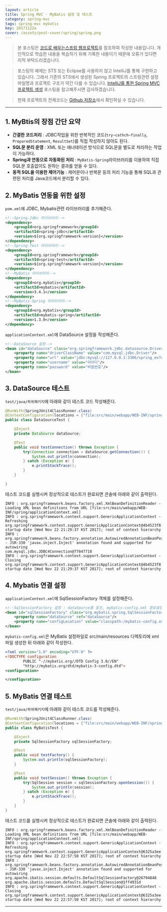 ```yaml
---
layout: article
title: Spring MVC - MyBatis 설정 및 테스트
category: spring-mvc
tags: spring-mvc mybatis
key: 20171122a
cover: /assets/post-cover/spring/spring.png
---
```



> 본 포스팅은 [코드로 배우는스프링 웹프로젝트](http://www.yes24.com/24/goods/19720776?scode=032&OzSrank=1)를 참조하여 작성한 내용입니다. 개인적으로 학습한 내용을 복습하기 위해 기록한 내용이기 때문에 오류가 있다면 지적 부탁드리겠습니다.

> 포스팅의 예제는 STS 또는 Eclipse를 사용하지 않고 IntelliJ를 통해 구현하고 있습니다. 그래서 기존의 STS에서 생성된 Spring 프로젝트의 스프링관련 설정 파일명과 프로젝트 구조가 약간 다를 수 있습니다. [IntelliJ를 통한 Spring MVC 프로젝트 생성](https://walbatrossw.github.io/spring/mvc/2017/11/22/intellij-springmvc-create.html) 포스팅을 참고해주시면 감사하겠습니다.

> 현재 프로젝트의 전체코드는 [Github 저장소](https://github.com/walbatrossw/spring-mvc-ex)에서 확인하실 수 있습니다.

---

## 1. MyBtis의 장점 간단 요약

- **간결한 코드처리** : JDBC작업을 위한 반복적인 코드(`try~cathch~finally`, `PreparedStatement`, `ResultSet`)를 직접 작성하지 않아도 된다.
- **SQL문 분리 운영** : XML 또는 애너테이션 방식으로 SQL문을 별도로 처리하는 작업이 가능하다.
- **Spring과 연동으로 자동화된 처리** : `MyBatis-Spring`라이브러리를 이용하여 직접 SQL문 호출없이도 원하는 결과를 얻을 수 있다.
- **동적 SQL을 이용한 제어기능** : 제어문이나 반복문 등의 처리 기능을 통해 SQL과 관련된 처리를 Java코드에서 분리할 수 있다.

## 2. MyBatis 연동을 위한 설정

`pom.xml`에 JDBC, Mybatis관련 라이브러리를 추가해준다.

```xml
<!--Spring-Jdbc 라이브러리-->
<dependency>
    <groupId>org.springframework</groupId>
    <artifactId>spring-jdbc</artifactId>
    <version>${org.springframework-version}</version>
</dependency>
<!--Spring-Test 라이브러리-->
<dependency>
    <groupId>org.springframework</groupId>
    <artifactId>spring-test</artifactId>
    <version>${org.springframework-version}</version>
</dependency>
<!--MyBatis 라이브러리-->
<dependency>
    <groupId>org.mybatis</groupId>
    <artifactId>mybatis</artifactId>
    <version>3.4.1</version>
</dependency>
<!--MyBatis-Spring 라이브러리-->
<dependency>
    <groupId>org.mybatis</groupId>
    <artifactId>mybatis-spring</artifactId>
    <version>1.3.0</version>
</dependency>
```

`applicationContext.xml`에 DataSource 설정을 작성해준다.

```xml
<!--DataSource 설정-->
<bean id="dataSource" class="org.springframework.jdbc.datasource.DriverManagerDataSource">
    <property name="driverClassName" value="com.mysql.jdbc.Driver"/>
    <property name="url" value="jdbc:mysql://127.0.0.1:3306/spring_ex?useSSL=false"/>
    <property name="username" value="아이디"/>
    <property name="password" value="비밀번호"/>
</bean>
```

## 3. DataSource 테스트
`test/java/하위패키지`에 아래와 같이 테스트 코드 작성해준다.

```java
@RunWith(SpringJUnit4ClassRunner.class)
@ContextConfiguration(locations = {"file:src/main/webapp/WEB-INF/spring/applicationContext.xml"})
public class DataSourceTest {

    @Inject
    private DataSource dataSource;

    @Test
    public void testConnection() throws Exception {
        try(Connection connection = dataSource.getConnection()) {
            System.out.println(connection);
        } catch (Exception e) {
            e.printStackTrace();
        }
    }

}
```

테스트 코드를 실행시켜 정상적으로 테스트가 완료되면 콘솔에 아래와 같이 출력된다.

```
INFO : org.springframework.beans.factory.xml.XmlBeanDefinitionReader - Loading XML bean definitions from URL [file:src/main/webapp/WEB-INF/spring/applicationContext.xml]
INFO : org.springframework.context.support.GenericApplicationContext - Refreshing org.springframework.context.support.GenericApplicationContext@4b4523f8: startup date [Wed Nov 22 21:29:37 KST 2017]; root of context hierarchy
INFO : org.springframework.beans.factory.annotation.AutowiredAnnotationBeanPostProcessor - JSR-330 'javax.inject.Inject' annotation found and supported for autowiring
com.mysql.jdbc.JDBC4Connection@77847718
INFO : org.springframework.context.support.GenericApplicationContext - Closing org.springframework.context.support.GenericApplicationContext@4b4523f8: startup date [Wed Nov 22 21:29:37 KST 2017]; root of context hierarchy
```

## 4. Mybatis 연결 설정

`applicationContext.xml`에 SqlSessionFactory 객체를 설정해준다.

```xml
<!--SqlSessionFactory 설정 : dataSource를 참조, mybatis-config.xml 경로설정-->
<bean id="sqlSessionFactory" class="org.mybatis.spring.SqlSessionFactoryBean">
    <property name="dataSource" ref="dataSource"/>
    <property name="configLocation" value="classpath:/mybatis-config.xml"/>
</bean>
```

`mybatis-config.xml`은 MyBatis 설정파일로 src/main/resources 디렉토리에 xml파일 생성한 뒤 아래와 같이 작성한다.

```xml
<?xml version="1.0" encoding="UTF-8" ?>
<!DOCTYPE configuration
        PUBLIC "-//mybatis.org//DTD Config 3.0//EN"
        "http://mybatis.org/dtd/mybatis-3-config.dtd">
<configuration>

</configuration>
```

## 5. MyBatis 연결 테스트

`test/java/하위패키지`에 아래와 같이 테스트 코드를 작성해준다.

```java
@RunWith(SpringJUnit4ClassRunner.class)
@ContextConfiguration(locations = {"file:src/main/webapp/WEB-INF/spring/applicationContext.xml"})
public class MyBatisTest {

    @Inject
    private SqlSessionFactory sqlSessionFactory;

    @Test
    public void testFactory() {
        System.out.println(sqlSessionFactory);
    }

    @Test
    public void testSession() throws Exception {
        try(SqlSession session = sqlSessionFactory.openSession()) {
            System.out.println(session);
        } catch (Exception e) {
            e.printStackTrace();
        }
    }
}
```

테스트 코드를 실행시켜 정상적으로 테스트가 완료되면 콘솔에 아래와 같이 출력된다.

```
INFO : org.springframework.beans.factory.xml.XmlBeanDefinitionReader - Loading XML bean definitions from URL [file:src/main/webapp/WEB-INF/spring/applicationContext.xml]
INFO : org.springframework.context.support.GenericApplicationContext - Refreshing org.springframework.context.support.GenericApplicationContext@6325a3ee: startup date [Wed Nov 22 22:57:50 KST 2017]; root of context hierarchy
INFO : org.springframework.beans.factory.annotation.AutowiredAnnotationBeanPostProcessor - JSR-330 'javax.inject.Inject' annotation found and supported for autowiring
org.apache.ibatis.session.defaults.DefaultSqlSessionFactory@26794848
org.apache.ibatis.session.defaults.DefaultSqlSession@1ff4931d
INFO : org.springframework.context.support.GenericApplicationContext - Closing org.springframework.context.support.GenericApplicationContext@6325a3ee: startup date [Wed Nov 22 22:57:50 KST 2017]; root of context hierarchy
```

---
